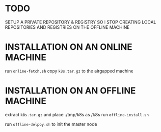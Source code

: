 # TODO
SETUP A PRIVATE REPOSITORY & REGISTRY SO I STOP CREATING LOCAL REPOSITORIES AND REGISTRIES ON THE OFFLINE MACHINE


# INSTALLATION ON AN ONLINE MACHINE
run `online-fetch.sh`
copy `k8s.tar.gz` to the airgapped machine


# INSTALLATION ON AN OFFLINE MACHINE

extract `k8s.tar.gz` and place ./tmp/k8s as /k8s
run `offline-install.sh`



run `offline-delpoy.sh` to init the master node